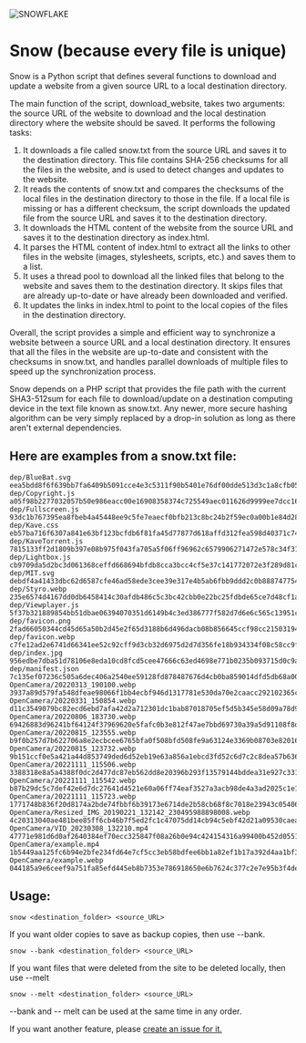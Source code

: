![SNOWFLAKE](https://user-images.githubusercontent.com/43807387/223344700-f0cb2109-52a1-48f7-9769-af673d11102d.svg)

# Snow (because every file is unique)
Snow is a Python script that defines several functions to download and update a website from a given source URL to a local destination directory.

The main function of the script, download_website, takes two arguments: the source URL of the website to download and the local destination directory where the website should be saved. It performs the following tasks:

1. It downloads a file called snow.txt from the source URL and saves it to the destination directory. This file contains SHA-256 checksums for all the files in the website, and is used to detect changes and updates to the website.
2. It reads the contents of snow.txt and compares the checksums of the local files in the destination directory to those in the file. If a local file is missing or has a different checksum, the script downloads the updated file from the source URL and saves it to the destination directory.
3. It downloads the HTML content of the website from the source URL and saves it to the destination directory as index.html.
4. It parses the HTML content of index.html to extract all the links to other files in the website (images, stylesheets, scripts, etc.) and saves them to a list.
5. It uses a thread pool to download all the linked files that belong to the website and saves them to the destination directory. It skips files that are already up-to-date or have already been downloaded and verified.
6. It updates the links in index.html to point to the local copies of the files in the destination directory.

Overall, the script provides a simple and efficient way to synchronize a website between a source URL and a local destination directory. It ensures that all the files in the website are up-to-date and consistent with the checksums in snow.txt, and handles parallel downloads of multiple files to speed up the synchronization process.

Snow depends on a PHP script that provides the file path with the current SHA3-512sum for each file to download/update on a destination computing device in the text file known as snow.txt. Any newer, more secure hashing algorithm can be very simply replaced by a drop-in solution as long as there aren't external dependencies.

## Here are examples from a snow.txt file:
```
dep/BlueBat.svg	eea5bdd8f6f639bb7fa6409b5091cce4e3c5311f90b5401e76df00dde513d3c1a8cfb051a288f419680a152af25c1b225cda40edc6c1b40518f6fa28c153546f
dep/Copyright.js	a05f98b2277032057b50e986eacc00e16908358374c725549aec011626d9999ee7dcc16559c4a206b8fce8855cb0b1cb01629f4f61a5ab2db54ca03640682570
dep/Fullscreen.js	93dc1b767395ea8fbeb4a45448ee9c5fe7eaecf0bfb213c8bc24b2f59ec0a00b1e84d28cac225d487c4e5d237baeb82e027dc084c1f4ebdaf918a1ea399f2365
dep/Kave.css	eb57ba716f6307a841e63bf123bcfdb6f81fa45d77877d618affd312fea598d40371c74876d96d2f8832d6b036dc097dcee58da754b99cf1409811f0a2735bf6
dep/KaveTorrent.js	7815133ff2d1809b397e08b975f043fa705a5f06ff96962c6579906271472e578c34f31d60db330a79fd98da7036ba4203f34442c76458d1b4f813c771806218
dep/Lightbox.js	cb9709da5d2bc3d061368ceffd668694bfdb8cca3bcc4cf5e37c141772072e3f289d81c9fb7126d0d20a73b3becee97067c92b79e1d004e633dbb82c81c7dd85
dep/MIT.svg	debdf4a41433dbc62d6587cfe46ad58ede3cee39e317e4b5ab6fbb9ddd2c0b8887477541f065c6310cc7d4019cd95975cf38cdc50a4a960bee91123057c077c3
dep/Styro.webp	235e6574d4167dd0db6458414c30afdb486c5c3bc42cbb0e22bc25fdbde65ce7d48cf1a94718af01153ddb597f46e17cf54251a3caf35014f952e74a0e72da8a
dep/Viewplayer.js	5f37b321889854bb51dbae06394070351d6149b4c3ed386777f582d7d6e6c565c13951c66b3e28968069d859c3f5a51d196af366c77741eb93106afa82c422bb
dep/favicon.png	2fad66050344cd45d65a50b2d45e2f65d3188b6d496dacb08b856645ccf98cc21503194ef233cd9ee2cdcd7c52ad2eb0167a0af37672a5088c6b6362ccc08743
dep/favicon.webp	c7fe12ad2e6741d66341ee52c92cff9d3cb32d6975d2d7d356fe18b934334f08c58cc9f0ca8d86a1c72fd23933b70038b56248795a55fa78e0a8472f2bd49009
dep/index.jpg	956edbe7dba51d78106e8eda10cd8fcd5cee47666c63ed4698e771b0235b093715d0c9ab5b564f0f90f06331639414e0eec3ce715f114f6a2423e1cf6046c9d9
dep/manifest.json	7c135ef07236c505a6dec406a2540ee59128fd878487676d4cb0ba859014dfd5db68a005d6b7c1666176c73f2dfd61be69ac7d8716310c9ff524f0944dbd5f6e
OpenCamera/20220313_190100.webp	3937a89d579fa548dfeae98066f1bb4ecbf946d1317781e530da70e2caacc292102365cf524ad2c575a440960ffcbf292e403ef65aeb177331a4a9d1f4d263e7
OpenCamera/20220331_150854.webp	d11c3549079bc82ecd6ebd7afa42d2a712301dc1bab87018705ef5d5b345e58d09a78d93b884d088bc29fc6eb0a947a9471510157dae9d8a22bebda9670de4f9
OpenCamera/20220806_183730.webp	69426883d96241bf64124f37969620e5fafc0b3e812f47ae7bbd69730a39a5d91108f8d9adfe374aa74d27debbd6a989e535a268e78d67a238b5ea66ff92b380
OpenCamera/20220815_123555.webp	b9f0b257d7b622706a8e2ecbcee6765bfa0f508bfd508fe9a63124e3369b08703e820167a98064b2bbb567f859753e568d2c179a0bff1f657b869ee1df26047a
OpenCamera/20220815_123732.webp	9b151ccf0e5a421a44d853749ded6d52eb19e63a856a1ebcd3fd52c6d7c2c8dea57b63652acf4d55d6225651a69dad93c861d5acb0120d4a0c797718928390b6
OpenCamera/20221111_115506.webp	3388318e8a5a4388f0dc2d477dc87eb562dd8e20396b293f13579144bddea31e927c3318e25a61a736dd307d9962c1a255dd26e92202c0bc8ae34218bbb17d9a
OpenCamera/20221111_115542.webp	b87b29dc5c7def42e6d7dc27641d4521e60a06ff74eaf3527a3acb98de4a3ad2025c1e170b3b50c7229f7104156d85f52065fa2caf1906a6bf767cb41ce70129
OpenCamera/20221111_115723.webp	1771748b836f20d8174a2bde74fbbf6b39173e6714de2b58cb68f8c7018e23943c05406833aec8c4108bf22f30a8c2b53163ef2fa67bb136e9c36b5dfe4e3f12
OpenCamera/Resized_IMG_20190221_132142_230495988898008.webp	4c20313040ae481bee85ff6cb46b7f5ed2fc1c47075dd14cb94c5ebf42d21a09530caea4fdcc404c757d8c1a6fb6ede3a2e3b345edcd240a9add108ea2d6c21d
OpenCamera/VID_20230308_132210.mp4	47771e981d6d0af2640384ef70ecc325847f08a26b0e94c424154316a99400b452d0551136c3c6b9d1da7266d3992cab35810f87fa5467c5db4da1619313c8ef
OpenCamera/example.mp4	1b5449aa125fc6b94e2bfe234fd64e7cf5cc3eb58bdfee6bb1a82ef1b17a392d4aa1bf3af2c7cd34f19f9e41e41e7569e15a56f36eb7f071180f244fd73f93ca
OpenCamera/example.webp	044185a9e6ceef9a751fa85efd445eb8b7353e786918650e6b7624c377c2e7e95b3f4de76e2cab87c2f7248da2b1f29f386681ed7c4f74a6f9fefec1c6513492

```

## Usage:
```
snow <destination_folder> <source_URL>
```

If you want older copies to save as backup copies, then use --bank.
```
snow --bank <destination_folder> <source_URL>
```

If you want files that were deleted from the site to be deleted locally, then use --melt
```
snow --melt <destination_folder> <source_URL>
```

--bank and -- melt can be used at the same time in any order.

If you want another feature, please [create an issue for it.](https://github.com/styromaniac/Snow/issues/new)
